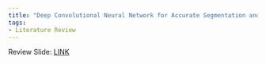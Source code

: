 ```yaml
---
title: "Deep Convolutional Neural Network for Accurate Segmentation and Quantification of White Matter Hyperintensities"
tags: 
- Literature Review
---
```


Review Slide: [LINK](https://reurl.cc/GK3QZZ)
